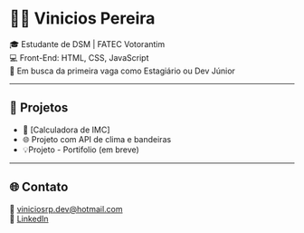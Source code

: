 # 👨‍💻 Vinicios Pereira

🎓 Estudante de DSM | FATEC Votorantim  
💻 Front-End: HTML, CSS, JavaScript  
🚀 Em busca da primeira vaga como Estagiário ou Dev Júnior

---

## 📌 Projetos

- 🔢 [Calculadora de IMC]
- 🌐 Projeto com API de clima e bandeiras
- 💡Projeto - Portifolio (em breve)

---

## 🌐 Contato

📧 viniciosrp.dev@hotmail.com  
🔗 [LinkedIn](https://www.linkedin.com/in/vinicios-rosa-182360351)
